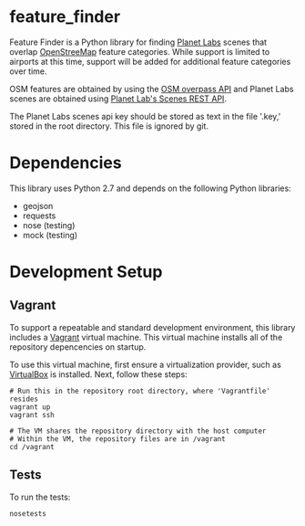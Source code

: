 feature_finder
==============

Feature Finder is a Python library for finding [Planet Labs](https://www.planet.com/) scenes that overlap [OpenStreeMap](http://www.openstreetmap.org/) feature categories. While support is limited to airports at this time, support will be added for additional feature categories over time.

OSM features are obtained by using the [OSM overpass API](http://wiki.openstreetmap.org/wiki/API_v0.6) and Planet Labs scenes are obtained using [Planet Lab's Scenes REST API](https://www.planet.com/docs/v0/scenes/?python).

The Planet Labs scenes api key should be stored as text in the file '.key,' stored in the root directory. This file is ignored by git.

# Dependencies

This library uses Python 2.7 and depends on the following Python libraries:
* geojson
* requests
* nose (testing)
* mock (testing)

# Development Setup

## Vagrant

To support a repeatable and standard development environment, this library includes a [Vagrant](https://www.vagrantup.com/) virtual machine. This virtual machine installs all of the repository depencencies on startup. 

To use this virtual machine, first ensure a virtualization provider, such as [VirtualBox](https://www.virtualbox.org/) is installed. Next, follow these steps:

    # Run this in the repository root directory, where 'Vagrantfile' resides
    vagrant up
    vagrant ssh

    # The VM shares the repository directory with the host computer
    # Within the VM, the repository files are in /vagrant
    cd /vagrant

## Tests

To run the tests:

	nosetests
